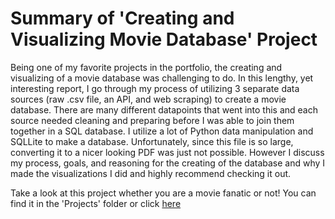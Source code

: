 # Summary of 'Creating and Visualizing Movie Database' Project

Being one of my favorite projects in the portfolio, the creating and visualizing of a movie database was challenging to do. In this lengthy, yet interesting report, I go through my process of utilizing 3 separate data sources (raw .csv file, an API, and web scraping) to create a movie database. There are many different datapoints that went into this and each source needed cleaning and preparing before I was able to join them together in a SQL database. I utilize a lot of Python data manipulation and SQLLite to make a database. Unfortunately, since this file is so large, converting it to a nicer looking PDF was just not possible. However I discuss my process, goals, and reasoning for the creating of the database and why I made the visualizations I did and highly recommend checking it out.

Take a look at this project whether you are a movie fanatic or not! You can find it in the 'Projects' folder or click [here](https://github.com/ccouger/Portfolio/blob/main/Projects/Creating%20and%20Visualizing%20Movie%20Database.pdf)
